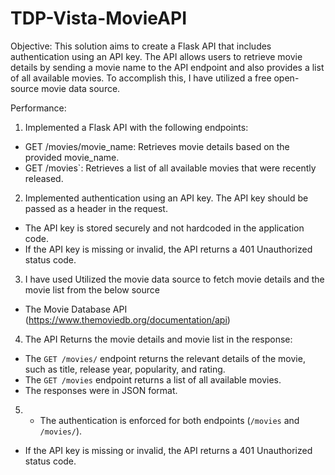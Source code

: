 # TDP-Vista-MovieAPI
Objective:
This solution aims to create a Flask API that includes authentication using
an API key. The API allows users to retrieve movie details by sending a movie name
to the API endpoint and also provides a list of all available movies. To accomplish this, I have utilized a free open-source movie data source.

Performance:
1. Implemented a Flask API with the following endpoints:
- GET /movies/movie_name: Retrieves movie details based on the provided movie_name.
- GET /movies`: Retrieves a list of all available movies that were recently released.
2. Implemented authentication using an API key. The API key should be passed as a
header in the request.
- The API key is stored securely and not hardcoded in the application code.
- If the API key is missing or invalid, the API returns a 401 Unauthorized status
code.
3. I have used Utilized the movie data source to fetch movie details and the movie list from the below source
- The Movie Database API (https://www.themoviedb.org/documentation/api)

4. The API Returns the movie details and movie list in the response:
- The `GET /movies/` endpoint  returns the relevant details of the movie, such
as title, release year, popularity, and rating.
- The `GET /movies` endpoint returns a list of all available movies.
- The responses were in JSON format.
5. - The authentication is enforced for both endpoints (`/movies` and `/movies/`).
- If the API key is missing or invalid, the API returns a 401 Unauthorized status
code.
